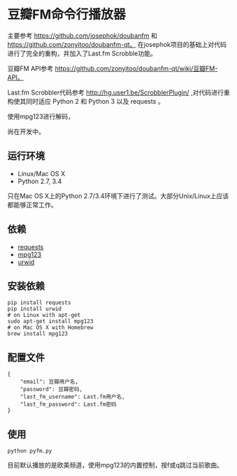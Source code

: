 豆瓣FM命令行播放器
==================

主要参考 https://github.com/josephok/doubanfm 和 https://github.com/zonyitoo/doubanfm-qt。 在josephok项目的基础上对代码进行了完全的重构，并加入了Last.fm Scrobble功能。

豆瓣FM API参考 https://github.com/zonyitoo/doubanfm-qt/wiki/豆瓣FM-API。

Last.fm Scrobbler代码参考 http://hg.user1.be/ScrobblerPlugin/ ,对代码进行重构使其同时适应 Python 2 和 Python 3 以及 requests 。

使用mpg123进行解码，

尚在开发中。



## 运行环境

* Linux/Mac OS X
* Python 2.7, 3.4

只在Mac OS X上的Python 2.7/3.4环境下进行了测试。大部分Unix/Linux上应该都能够正常工作。

## 依赖

* [requests](https://github.com/kennethreitz/requests)
* [mpg123](http://www.mpg123.de)
* [urwid](http://urwid.org)

## 安装依赖

    pip install requests
    pip install urwid
    # on Linux with apt-get
    sudo apt-get install mpg123
    # on Mac OS X with Homebrew
    brew install mpg123
    
## 配置文件

    {
        "email": 豆瓣用户名,
        "password": 豆瓣密码,
        "last_fm_username": Last.fm用户名,
        "last_fm_password": Last.fm密码    
    }
    
## 使用

    python pyfm.py

目前默认播放的是欧美频道，使用mpg123的内置控制，按f或q跳过当前歌曲。
